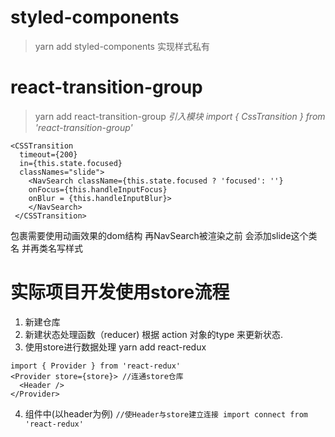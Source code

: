 # styled-components
> yarn add styled-components
实现样式私有

# react-transition-group
> yarn add react-transition-group
*引入模块 import { CssTransition } from 'react-transition-group'*
```
<CSSTransition 
  timeout={200} 
  in={this.state.focused}
  classNames="slide">
    <NavSearch className={this.state.focused ? 'focused': ''}
    onFocus={this.handleInputFocus}
    onBlur = {this.handleInputBlur}>
    </NavSearch>
 </CSSTransition>
 ```

包裹需要使用动画效果的dom结构 再NavSearch被渲染之前 会添加slide这个类名 并再类名写样式

# 实际项目开发使用store流程
 1. 新建仓库
 2. 新建状态处理函数（reducer) 根据 action 对象的type 来更新状态.
 3. 使用store进行数据处理 yarn add react-redux
```
import { Provider } from 'react-redux'
<Provider store={store}> //连通store仓库
  <Header />
</Provider>
```
 4. 组件中(以header为例)
    `//使Header与store建立连接 import connect from 'react-redux'`